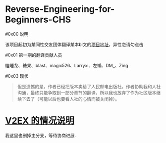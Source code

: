 Reverse-Engineering-for-Beginners-CHS
=

#0x00 说明

该项目起初为某同性交友团体翻译某本bl文的[项目地址](https://github.com/woolabs/Reverseng)，异性恋请勿点击

#0x01 第一期的翻译贡献人员

瞌睡龙、糖果、blast、magix526、Larryxi、左懒、DM_、Zing

#0x03 现状

> 但是遗憾的是，作者已经把版本卖给了人民邮电出版社。作者协助我和人社沟通，最终只能争取到一部分章节的翻译，所以我也放弃了作为社区版本继续下去了（可能以后也要看人社的心情而被关闭掉）。

[V2EX 的情况说明](https://v2ex.com/t/282076#reply13)
=

我这里也删掉主分支，等待协商进展.